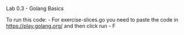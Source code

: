 Lab 0.3 - Golang Basics

To run this code:
    - For exercise-slices.go you need to paste the code in https://play.golang.org/ and then click run
    - F